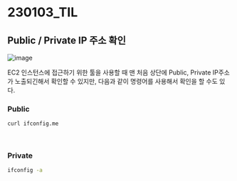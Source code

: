 # 230103_TIL

## Public / Private IP 주소 확인

![image](https://user-images.githubusercontent.com/93081720/210489205-bba8e020-4ed2-451f-909e-10c391aeb328.png)

EC2 인스턴스에 접근하기 위한 툴을 사용할 때 맨 처음 상단에 Public, Private IP주소가 노출되긴해서 확인할 수 있지만, 다음과 같이 명령어를 사용해서 확인을 할 수도 있다.

### Public

```bash
curl ifconfig.me
```

<br>

### Private

```bash
ifconfig -a
```

